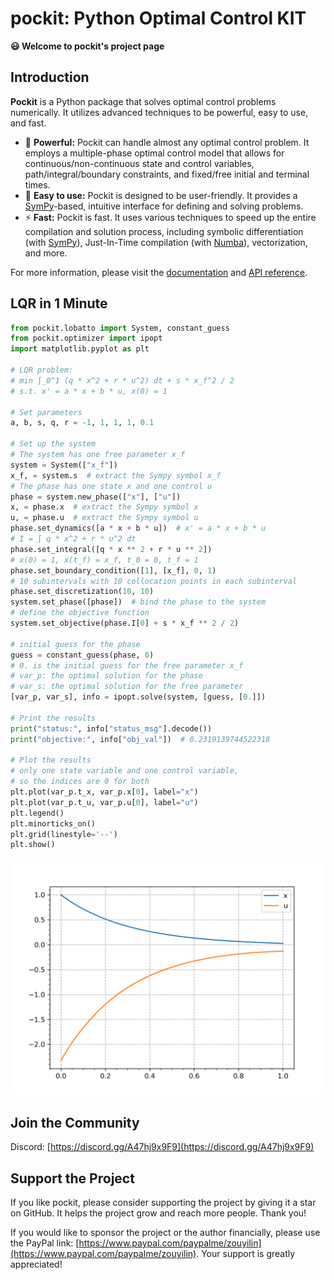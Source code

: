 # pockit: Python Optimal Control KIT

**😃 Welcome to pockit's project page**

## Introduction

**Pockit** is a Python package that solves optimal control problems numerically. It utilizes advanced techniques to be powerful, easy to use, and fast.

- 💪 **Powerful:** Pockit can handle almost any optimal control problem. It employs a multiple-phase optimal control model that allows for continuous/non-continuous state and control variables, path/integral/boundary constraints, and fixed/free initial and terminal times.
- 🔢 **Easy to use:** Pockit is designed to be user-friendly. It provides a [SymPy](https://www.sympy.org/)-based, intuitive interface for defining and solving problems.
- ⚡ **Fast:** Pockit is fast. It uses various techniques to speed up the entire compilation and solution process, including symbolic differentiation (with [SymPy](https://www.sympy.org/)), Just-In-Time compilation (with [Numba](https://numba.pydata.org/)), vectorization, and more.

For more information, please visit the [documentation](http://pockit-docs.notion.site/) and [API reference](https://pockit-api.pages.dev/).

## LQR in 1 Minute
```python
from pockit.lobatto import System, constant_guess
from pockit.optimizer import ipopt
import matplotlib.pyplot as plt

# LQR problem:
# min ∫_0^1 (q * x^2 + r * u^2) dt + s * x_f^2 / 2
# s.t. x' = a * x + b * u, x(0) = 1

# Set parameters
a, b, s, q, r = -1, 1, 1, 1, 0.1

# Set up the system
# The system has one free parameter x_f
system = System(["x_f"])
x_f, = system.s  # extract the Sympy symbol x_f
# The phase has one state x and one control u
phase = system.new_phase(["x"], ["u"])
x, = phase.x  # extract the Sympy symbol x
u, = phase.u  # extract the Sympy symbol u
phase.set_dynamics([a * x + b * u])  # x' = a * x + b * u
# I = ∫ q * x^2 + r * u^2 dt
phase.set_integral([q * x ** 2 + r * u ** 2])
# x(0) = 1, x(t_f) = x_f, t_0 = 0, t_f = 1
phase.set_boundary_condition([1], [x_f], 0, 1)
# 10 subintervals with 10 collocation points in each subinterval
phase.set_discretization(10, 10)
system.set_phase([phase])  # bind the phase to the system
# define the objective function
system.set_objective(phase.I[0] + s * x_f ** 2 / 2)

# initial guess for the phase
guess = constant_guess(phase, 0)
# 0. is the initial guess for the free parameter x_f
# var_p: the optimal solution for the phase
# var_s: the optimal solution for the free parameter
[var_p, var_s], info = ipopt.solve(system, [guess, [0.]])

# Print the results
print("status:", info["status_msg"].decode())
print("objective:", info["obj_val"])  # 0.2319139744522318

# Plot the results
# only one state variable and one control variable, 
# so the indices are 0 for both
plt.plot(var_p.t_x, var_p.x[0], label="x")
plt.plot(var_p.t_u, var_p.u[0], label="u")
plt.legend()
plt.minorticks_on()
plt.grid(linestyle='--')
plt.show()
```
![Result of the LQR Problem](images/lqr_readme.png)

## Join the Community

Discord: [https://discord.gg/A47hj9x9F9](https://discord.gg/A47hj9x9F9)

## Support the Project

If you like pockit, please consider supporting the project by giving it a star on GitHub. It helps the project grow and reach more people. Thank you!

If you would like to sponsor the project or the author financially, please use the PayPal link: [https://www.paypal.com/paypalme/zouyilin](https://www.paypal.com/paypalme/zouyilin). Your support is greatly appreciated!